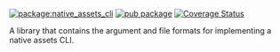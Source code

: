 [![package:native_assets_cli](https://github.com/dart-lang/native/actions/workflows/native_assets_cli.yaml/badge.svg)](https://github.com/dart-lang/native/actions/workflows/native_assets_cli.yaml)
[![pub package](https://img.shields.io/pub/v/native_assets_cli.svg)](https://pub.dev/packages/native_assets_cli)
[![Coverage Status](https://coveralls.io/repos/github/dart-lang/native/badge.svg?branch=main)](https://coveralls.io/github/dart-lang/native?branch=main)
<!-- [![package publisher](https://img.shields.io/pub/publisher/native_assets_cli.svg)](https://pub.dev/packages/native_assets_cli/publisher) -->

A library that contains the argument and file formats for implementing a native assets CLI.
